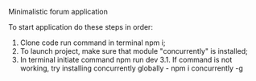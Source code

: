 Minimalistic forum application

To start application do these steps in order:

1. Clone code run command in terminal npm i;
2. To launch project, make sure that module "concurrently" is installed;
3. In terminal initiate command npm run dev
  3.1. If command is not working, try installing concurrently globally - npm i concurrently -g
